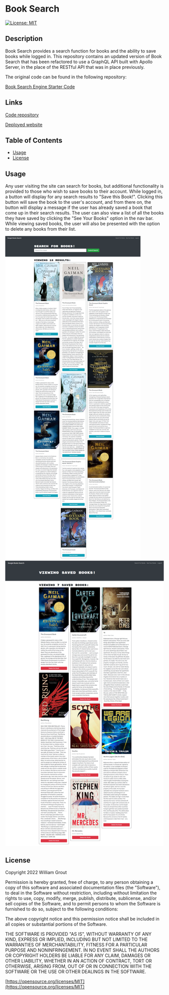 # Book Search

[![License: MIT](https://img.shields.io/badge/License-MIT-yellow.svg)](https://opensource.org/licenses/MIT)

## Description

Book Search provides a search function for books and the ability to save books while logged in. This repository contains an updated version of Book Search that has been refactored to use a GraphQL API built with Apollo Server, in the place of the RESTful API that was in place previously.

The original code can be found in the following repository:

[Book Search Engine Starter Code](https://github.com/coding-boot-camp/solid-broccoli)

## Links

[Code repository](https://github.com/wgrout87/book-search)

[Deployed website](https://evening-river-75441.herokuapp.com/)

## Table of Contents

- [Usage](#usage)
- [License](#license)

## Usage

Any user visiting the site can search for books, but additional functionality is provided to those who wish to save books to their account. While logged in, a button will display for any search results to "Save this Book!". Clicking this button will save the book to the user's account, and from there on, the button will display a message if the user has already saved a book that come up in their search results. The user can also view a list of all the books they have saved by clicking the "See Your Books" option in the nav bar. While viewing saved books, the user will also be presented with the option to delete any books from their list.

![Searched Books](./assets/images/searchedBooks.png)
![Saved Books](./assets/images/savedBooks.png)

## License

Copyright 2022 William Grout

Permission is hereby granted, free of charge, to any person obtaining a copy of this software and associated documentation files (the "Software"), to deal in the Software without restriction, including without limitation the rights to use, copy, modify, merge, publish, distribute, sublicense, and/or sell copies of the Software, and to permit persons to whom the Software is furnished to do so, subject to the following conditions:

The above copyright notice and this permission notice shall be included in all copies or substantial portions of the Software.

THE SOFTWARE IS PROVIDED "AS IS", WITHOUT WARRANTY OF ANY KIND, EXPRESS OR IMPLIED, INCLUDING BUT NOT LIMITED TO THE WARRANTIES OF MERCHANTABILITY, FITNESS FOR A PARTICULAR PURPOSE AND NONINFRINGEMENT. IN NO EVENT SHALL THE AUTHORS OR COPYRIGHT HOLDERS BE LIABLE FOR ANY CLAIM, DAMAGES OR OTHER LIABILITY, WHETHER IN AN ACTION OF CONTRACT, TORT OR OTHERWISE, ARISING FROM, OUT OF OR IN CONNECTION WITH THE SOFTWARE OR THE USE OR OTHER DEALINGS IN THE SOFTWARE.

[https://opensource.org/licenses/MIT](https://opensource.org/licenses/MIT)
